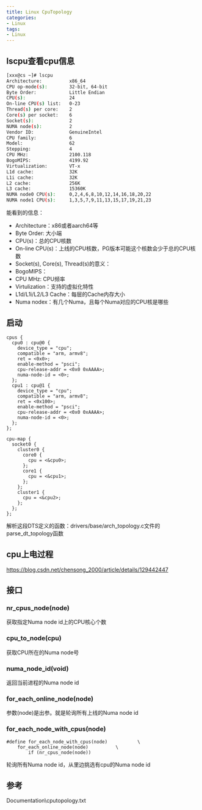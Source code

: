 ```yaml
---
title: Linux CpuTopology
categories: 
- Linux
tags:
- Linux
---
```


## lscpu查看cpu信息
```bash
[xxx@cs ~]# lscpu
Architecture:          x86_64
CPU op-mode(s):        32-bit, 64-bit
Byte Order:            Little Endian
CPU(s):                24
On-line CPU(s) list:   0-23
Thread(s) per core:    2
Core(s) per socket:    6
Socket(s):             2
NUMA node(s):          2
Vendor ID:             GenuineIntel
CPU family:            6
Model:                 62
Stepping:              4
CPU MHz:               2100.118
BogoMIPS:              4199.92
Virtualization:        VT-x
L1d cache:             32K
L1i cache:             32K
L2 cache:              256K
L3 cache:              15360K
NUMA node0 CPU(s):     0,2,4,6,8,10,12,14,16,18,20,22
NUMA node1 CPU(s):     1,3,5,7,9,11,13,15,17,19,21,23
```
能看到的信息：
- Architecture：x86或者aarch64等
- Byte Order: 大小端
- CPU(s)：总的CPU核数
- On-line CPU(s)：上线的CPU核数，PG版本可能这个核数会少于总的CPU核数
- Socket(s), Core(s), Thread(s)的意义：
- BogoMIPS：
- CPU MHz: CPU频率
- Virtulization：支持的虚拟化特性
- L1d/L1i/L2/L3 Cache：每层的Cache内存大小
- Numa nodex：有几个Numa，且每个Numa对应的CPU核是哪些

## 启动
```
cpus {
  cpu0 : cpu@0 {
    device_type = "cpu";
    compatible = "arm, armv8";
    ret = <0x0>;
    enable-method = "psci";
    cpu-release-addr = <0x0 0xAAAA>;
    numa-node-id = <0>;
  };
  cpu1 : cpu@1 {
    device_type = "cpu";
    compatible = "arm, armv8";
    ret = <0x100>;
    enable-method = "psci";
    cpu-release-addr = <0x0 0xAAAA>;
    numa-node-id = <0>;
  };
};

cpu-map {
  socket0 {
    cluster0 {
      core0 {
        cpu = <&cpu0>;
      };
      core1 {
        cpu = <&cpu1>;
      };      
    };
    cluster1 {
      cpu = <&cpu2>;
    };
  };
};
```
解析这段DTS定义的函数：drivers/base/arch_topology.c文件的parse_dt_topology函数

## cpu上电过程
https://blog.csdn.net/chensong_2000/article/details/129442447

## 接口
### nr_cpus_node(node)
获取指定Numa node id上的CPU核心个数
### cpu_to_node(cpu)
获取CPU所在的Numa node号
### numa_node_id(void)
返回当前进程的Numa node id

### for_each_online_node(node)
参数(node)是出参。就是轮询所有上线的Numa node id

### for_each_node_with_cpus(node)
```
#define for_each_node_with_cpus(node)			\
	for_each_online_node(node)			\
		if (nr_cpus_node(node))
```
轮询所有Numa node id，从里边挑选有cpu的Numa node id

## 参考

Documentation\cputopology.txt
